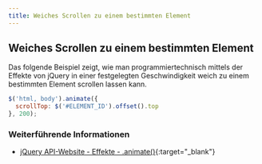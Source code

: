 ```yaml
---
title: Weiches Scrollen zu einem bestimmten Element
---
```


## Weiches Scrollen zu einem bestimmten Element

Das folgende Beispiel zeigt, wie man programmiertechnisch mittels der Effekte von jQuery
in einer festgelegten Geschwindigkeit weich zu einem bestimmten Element scrollen lassen kann.

```javascript
$('html, body').animate({
  scrollTop: $('#ELEMENT_ID').offset().top
}, 200);
```

### Weiterführende Informationen

- [jQuery API-Website - Effekte - .animate()](https://api.jquery.com/animate/){:target="_blank"}

